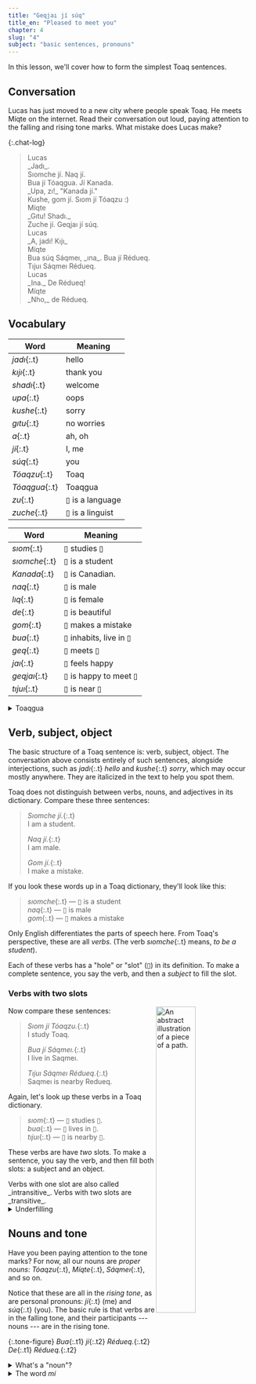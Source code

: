 ```yaml
---
title: "Geqjaı jí súq"
title_en: "Pleased to meet you"
chapter: 4
slug: "4"
subject: "basic sentences, pronouns"
---
```


In this lesson, we'll cover how to form the simplest Toaq sentences.

## Conversation

Lucas has just moved to a new city where people speak Toaq. He meets Míqte on the internet. Read their conversation out loud, paying attention to the falling and rising tone marks. What mistake does Lucas make?

{:.chat-log}
> <div class="send speaker">Lucas
> </div>
> <div class="send bubble" markdown="1" data-audio="4 Lucas 1">_Jadı_.
> </div>
> <div class="send bubble" markdown="1"  data-audio="4 Lucas 2">Sıomche jí. Naq jí.
> </div>
> <div class="send bubble" markdown="1"  data-audio="4 Lucas 3">Bua jí Tóaqgua. Jí Kanada.
> </div>
> <div class="send bubble" markdown="1"  data-audio="4 Lucas 4">_Upa, zı!_ "Kanada jí."
> </div>
> <div class="send bubble" markdown="1"  data-audio="4 Lucas 5">Kushe, gom jí. Sıom jí Tóaqzu :)
> </div>
>
> <div class="recv speaker">Míqte
> </div>
> <div class="recv bubble" markdown="1"  data-audio="4 Miqte 1"> _Gıtu! Shadı._
> </div>
> <div class="recv bubble" markdown="1"  data-audio="4 Miqte 2"> Zuche jí. Geqjaı jí súq.
> </div>
>
> <div class="send speaker">Lucas
> </div>
> <div class="send bubble" markdown="1"  data-audio="4 Lucas 6">_A, jadı! Kıjı_
> </div>
>
> <div class="recv speaker">Míqte
> </div>
> <div class="recv bubble" markdown="1"  data-audio="4 Miqte 3"> Bua súq Sáqmeı, _ına_. Bua jí Rédueq.
> </div>
> <div class="recv bubble" markdown="1"  data-audio="4 Miqte 5"> Tıjuı Sáqmeı Rédueq.
> </div>
>
> <div class="send speaker">Lucas
> </div>
> <div class="send bubble" markdown="1"  data-audio="4 Lucas 7">_Ina._ De Rédueq!
> </div>
>
> <div class="recv speaker">Míqte
> </div>
> <div class="recv bubble" markdown="1"  data-audio="4 Miqte 6"> _Nho,_ de Rédueq.
> </div>

## Vocabulary

<div class="side-by-side" markdown="1">

| Word | Meaning |
| ---- | ------- |
| _jadı_{:.t} | hello |
| _kıjı_{:.t} | thank you |
| _shadı_{:.t} | welcome |
| _upa_{:.t} | oops |
| _kushe_{:.t} | sorry |
| _gıtu_{:.t} | no worries |
| _a_{:.t} | ah, oh |
| _jí_{:.t} | I, me |
| _súq_{:.t} | you |
| _Tóaqzu_{:.t} | Toaq |
| _Tóaqgua_{:.t} | Toaqgua |
| _zu_{:.t} | ▯ is a language |
| _zuche_{:.t} | ▯ is a linguist |

| Word | Meaning |
| ---- | ------- |
| _sıom_{:.t} | ▯ studies ▯ |
| _sıomche_{:.t} | ▯ is a student |
| _Kanada_{:.t} | ▯ is Canadian. |
| _naq_{:.t} | ▯ is male |
| _lıq_{:.t} | ▯ is female |
| _de_{:.t} | ▯ is beautiful |
| _gom_{:.t} | ▯ makes a mistake |
| _bua_{:.t} | ▯ inhabits, live in ▯ |
| _geq_{:.t} | ▯ meets ▯ |
| _jaı_{:.t} | ▯ feels happy |
| _geqjaı_{:.t} | ▯ is happy to meet ▯ |
| _tıjuı_{:.t} | ▯ is near ▯ |

</div>

<details class="aside culture" markdown="1">
<summary>Toaqgua</summary>
A bit of worldbuilding can really tie a conlang together. It's nice to imagine the place where the conlang is spoken as a vivid environment with its own people and culture. How would they use Toaq? What words or registers or forms of poetry would they invent?

When we imagine Toaq being spoken somewhere, we often think of _Tóaqgua_{:.t}, a fictional country somewhere between Southeast Asia, Lojbanistan, and Atlantis. _Sáqmeı_{:.t} and _Rédueq_{:.t} are equally fictional cities within this country.
</details>

## Verb, subject, object

The basic structure of a Toaq sentence is: verb, subject, object. The conversation above consists entirely of such sentences, alongside interjections, such as _jadı_{:.t} _hello_ and  _kushe_{:.t} _sorry_, which may occur mostly anywhere. They are italicized in the text to help you spot them.

Toaq does not distinguish between verbs, nouns, and adjectives in its dictionary. Compare these three sentences:

> _Sıomche jí._{:.t} \
> I am a student.
>
> _Naq jí._{:.t} \
> I am male.
>
> _Gom jí._{:.t} \
> I make a mistake.

If you look these words up in a Toaq dictionary, they'll look like this:

> _sıomche_{:.t} — ▯ is a student \
> _naq_{:.t} — ▯ is male \
> _gom_{:.t} — ▯ makes a mistake

Only English differentiates the parts of speech here. From Toaq's perspective, these are all _verbs_. (The verb _sıomche_{:.t} means, _to be a student_).

Each of these verbs has a "hole" or "slot" (▯) in its definition. To make a complete sentence, you say the verb, and then a _subject_ to fill the slot.

### Verbs with two slots

<img width="40%" style="float: right;" src="../toai.svg" alt="An abstract illustration of a piece of a path.">

Now compare these sentences:

> _Sıom jí Tóaqzu._{:.t} \
> I study Toaq.
>
> _Bua jí Sáqmeı._{:.t} \
> I live in Saqmeı.
>
> _Tıjuı Sáqmeı Rédueq._{:.t} \
> Saqmeı is nearby Redueq.

Again, let's look up these verbs in a Toaq dictionary.

> _sıom_{:.t} — ▯ studies ▯. \
> _bua_{:.t} — ▯ lives in ▯. \
> _tıjuı_{:.t} — ▯ is nearby ▯.

These verbs are have _two_ slots. To make a sentence, you say the verb, and then fill both slots: a subject and an object.

<div class="aside grammar" markdown="1">
Verbs with one slot are also called _intransitive_. Verbs with two slots are _transitive_.
</div>

<details class="aside grammar" markdown="1">
<summary>Underfilling</summary>
In Toaq, you're not allowed to "underfill" a verb. _Tıjuı jí_{:.t} is not a valid sentence. Coming from other loglangs, this may come as a surprise. Basically, it's not clear if _Tıjuı jí_{:.t} should mean "I'm near something" or "I'm near it" or something else. So, in Toaq, we prefer just fill the object with an explicit pronoun or article.

> _Tıjuı jí máq._{:.t}<br>
> I'm nearby it.
>
> _Tıjuı jí sá raı._{:.t}<br>
> I'm nearby something.
</details>

## Nouns and tone

Have you been paying attention to the tone marks? For now, all our nouns are _proper nouns_: _Tóaqzu_{:.t}, _Míqte_{:.t}, _Sáqmeı_{:.t}, and so on.

Notice that these are all in the *rising tone*, as are personal pronouns: _jí_{:.t} (me) and _súq_{:.t} (you). The basic rule is that verbs are in the falling tone, and their participants --- nouns --- are in the rising tone.

{:.tone-figure}
_Bua_{:.t1} _jí_{:.t2} _Rédueq._{:.t2} _De_{:.t1} _Rédueq._{:.t2}

<details class="aside grammar" markdown="1">
<summary>What's a "noun"?</summary>

We'll call anything that can fill a verb slot a "noun", in this textbook. This is a little inaccurate and idiosyncratic, but there's no confusion, since Toaq does not have lexical nouns.

Linguists might call them something like "argument phrases." When being more proper, Toaqologists call them [noun forms](https://toaq.me/Noun_form), or _aqmı_{:.t}.

</details>

<details class="aside history" markdown="1">
<summary>The word <em class="t">mí</em></summary>

If you've learned some Toaq before, you may know that the official Toaq Delta way to refer to things by name in Toaq is _mí **name**{:.v}_{:.t}. This still works fine!

In this textbook, we adopt the convention that the rising tone makes _variable names_, and that there's no real difference between a proper name in the real world and a variable name in the logic world. So, _Míqte_{:.t} refers to Lucas's new friend because of some _context_ that that name is used in, just like how pronouns refer to the right thing in their own, smaller context.

</details>
